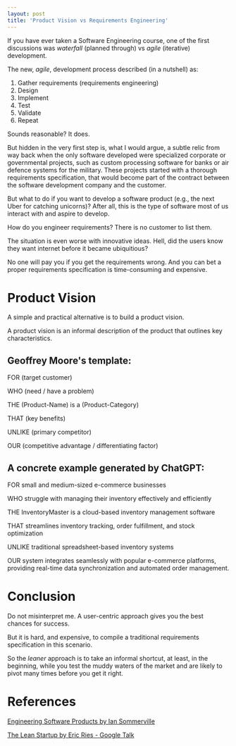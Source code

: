 ```yaml
---
layout: post
title: 'Product Vision vs Requirements Engineering'
---
```


If you have ever taken a Software Engineering course, one of the first discussions was *waterfall* (planned through) vs *agile* (iterative) development.

The new, *agile*, development process described (in a nutshell) as:
1. Gather requirements (requirements engineering)
2. Design
3. Implement
4. Test
5. Validate
6. Repeat

Sounds reasonable? It does.

But hidden in the very first step is, what I would argue, a subtle relic from way back when the only software developed were specialized corporate or governmental projects, such as custom processing software for banks or air defence systems for the military. These projects started with a thorough requirements specification, that would become part of the contract between the software development company and the customer.

But what to do if you want to develop a software product (e.g., the next Uber for catching unicorns)? After all, this is the type of software most of us interact with and aspire to develop.

How do you engineer requirements? There is no customer to list them.

The situation is even worse with innovative ideas. Hell, did the users know they want internet before it became ubiquitious?

No one will pay you if you get the requirements wrong. And you can bet a proper requirements specification is time-consuming and expensive.

# Product Vision

A simple and practical alternative is to build a product vision.

A product vision is an informal description of the product that outlines key characteristics.

## Geoffrey Moore's template:

FOR (target customer)

WHO (need / have a problem)

THE (Product-Name) is a (Product-Category)

THAT (key benefits)

UNLIKE (primary competitor)

OUR (competitive advantage / differentiating factor)

## A concrete example generated by ChatGPT:

FOR small and medium-sized e-commerce businesses

WHO struggle with managing their inventory effectively and efficiently

THE InventoryMaster is a cloud-based inventory management software

THAT streamlines inventory tracking, order fulfillment, and stock optimization

UNLIKE traditional spreadsheet-based inventory systems

OUR system integrates seamlessly with popular e-commerce platforms, providing real-time data synchronization and automated order management.

# Conclusion
Do not misinterpret me. A user-centric approach gives you the best chances for success.

But it is hard, and expensive, to compile a traditional requirements specification in this scenario.

So the *leaner* approach is to take an informal shortcut, at least, in the beginning, while you test the muddy waters of the market and are likely to pivot many times before you get it right.

# References
[Engineering Software Products by Ian Sommerville](https://iansommerville.com/engineering-software-products/)

[The Lean Startup by Eric Ries - Google Talk](https://www.youtube.com/watch?v=fEvKo90qBns&list=PPSV)